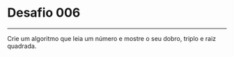 # Desafio **006**
---
Crie um algoritmo que leia um número e mostre o seu dobro, triplo e raiz quadrada.